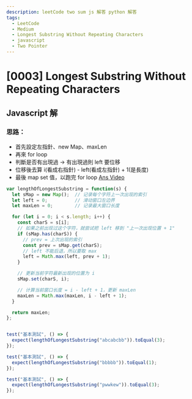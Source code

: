 ```yaml
---
description: leetCode two sum js 解答 python 解答
tags:
  - LeetCode
  - Medium
  - Longest Substring Without Repeating Characters
  - javascript
  - Two Pointer
---
```


# [0003] Longest Substring Without Repeating Characters

## Javascript 解

### 思路：

- 首先設定左指針、new Map、maxLen
- 再來 for loop
- 判斷是否有出現過 -> 有出現過則 left 要位移
- 位移後去算 i(看成右指針) - left(看成左指針) + 1(是長度)
- 最後 map set 值，以跑完 for loop
  [Ans Video](https://www.youtube.com/watch?v=fBiiKy8kwaY&t=205&ab_channel=%E8%B4%BE%E8%80%83%E5%8D%9A)

```js
var lengthOfLongestSubstring = function(s) {
  let sMap = new Map();  // 记录每个字符上一次出现的索引
  let left = 0;          // 滑动窗口左边界
  let maxLen = 0;        // 记录最大窗口长度

  for (let i = 0; i < s.length; i++) {
    const charS = s[i];
    // 如果之前出现过这个字符，就尝试把 left 移到 "上一次出现位置 + 1"
    if (sMap.has(charS)) {
      // prev = 上次出现的索引
      const prev = sMap.get(charS);
      // left 不能后退，所以要取 max
      left = Math.max(left, prev + 1);
    }

    // 更新当前字符最新出现的位置为 i
    sMap.set(charS, i);

    // 计算当前窗口长度 = i - left + 1，更新 maxLen
    maxLen = Math.max(maxLen, i - left + 1);
  }

  return maxLen;
};


test("基本測試", () => {
  expect(lengthOfLongestSubstring("abcabcbb")).toEqual(3);
});

test("基本測試", () => {
  expect(lengthOfLongestSubstring("bbbbb")).toEqual(1);
});

test("基本測試", () => {
  expect(lengthOfLongestSubstring("pwwkew")).toEqual(3);
});
```
